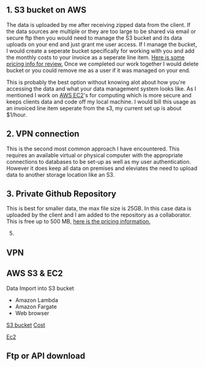 

## 1.  S3 bucket on AWS 
The data is uploaded by me after receiving zipped data from the client. If the data sources are multiple or they are too large to be shared via email or secure ftp then you would need to manage the S3 bucket  and its data uploads on your end and just grant me user access. If I manage the bucket, I would create a seperate bucket specifically for working with you and add the monthly costs to your invoice as a seperate line item. [Here is some pricing info for review.](https://aws.amazon.com/s3/pricing/?nc=sn&loc=4) Once we completed our work together I would delete bucket or you could remove me as a user if it was managed on your end. 

This is probably the best option without knowing alot about how you're accessing the data and what your data management system looks like. As I mentioned I work on [AWS EC2](https://aws.amazon.com/ec2/?nc=bc&pg=gs)'s for computing which is more secure and keeps clients data and code off my local machine. I would bill this usage as an invoiced line item seperate from the s3, my current set up is about $1/hour. 


## 2.  VPN connection 
This is the second most common approach I have encountered. This requires an available virtual or physical computer with the appropriate connections to databases to be set-up as well as my user authentication. However it does keep all data on premises and eleviates the need to upload data to another storage location like an S3.

## 3. Private Github Repository 
This is best for smaller data, the max file size is 25GB. In this case 
data is uploaded by the client and I am added to the repository as a collaborator. This is free up to 500 MB, [here is the pricing information.](https://github.com/pricing)


5. 
## VPN

## AWS S3 & EC2

Data Import into S3 bucket
- Amazon Lambda 
- Amazon Fargate
- Web browser

[S3 bucket](https://aws.amazon.com/s3/getting-started/?nc=sn&loc=5)
[Cost](https://aws.amazon.com/s3/pricing/?nc=sn&loc=4)

[Ec2](https://aws.amazon.com/ec2/?nc=bc&pg=gs) 


## Ftp or API download

<!--stackedit_data:
eyJoaXN0b3J5IjpbMTgzOTA3MDk4MSw1NzUxNzE5OTksLTE1MD
A3OTM3NzEsODk0MTMzNDddfQ==
-->